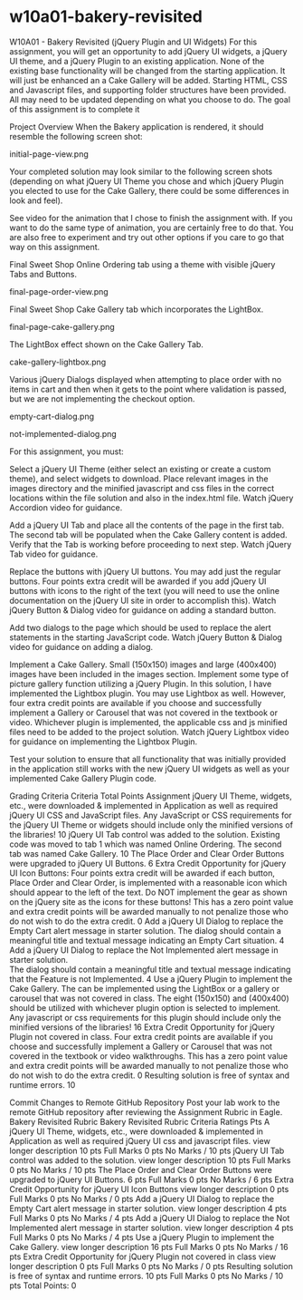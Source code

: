 # w10a01-bakery-revisited
W10A01 - Bakery Revisited (jQuery Plugin and UI Widgets)
For this assignment, you will get an opportunity to add jQuery UI widgets, a jQuery UI theme, and a jQuery Plugin to an existing application. None of the existing base functionality will be changed from the starting application. It will just be enhanced an a Cake Gallery will be added. Starting HTML, CSS and Javascript files, and supporting folder structures have been provided. All may need to be updated depending on what you choose to do. The goal of this assignment is to complete it

Project Overview
When the Bakery application is rendered, it should resemble the following screen shot:

initial-page-view.png

Your completed solution may look similar to the following screen shots (depending on what jQuery UI Theme you chose and which jQuery Plugin you elected to use for the Cake Gallery, there could be some differences in look and feel).

See video for the animation that I chose to finish the assignment with. If you want to do the same type of animation, you are certainly free to do that. You are also free to experiment and try out other options if you care to go that way on this assignment.

Final Sweet Shop Online Ordering tab using a theme with visible jQuery Tabs and Buttons.

final-page-order-view.png

Final Sweet Shop Cake Gallery tab  which incorporates the LightBox.

final-page-cake-gallery.png

The LightBox effect shown on the Cake Gallery Tab.

cake-gallery-lightbox.png

Various jQuery Dialogs displayed when attempting to place order with no items in cart and then when it gets to the point where validation is passed, but we are not implementing the checkout option.

empty-cart-dialog.png

not-implemented-dialog.png

For this assignment, you must:

Select a jQuery UI Theme (either select an existing or create a custom theme), and select widgets to download. Place relevant images in the images directory and the minified javascript and css files in the correct locations within the file solution and also in the index.html file. Watch jQuery Accordion video for guidance.

Add a jQuery UI Tab and place all the contents of the page in the first tab. The second tab will be populated when the Cake Gallery content is added. Verify that the Tab is working before proceeding to next step. Watch jQuery Tab video for guidance.

Replace the buttons with jQuery UI buttons. You may add just the regular buttons. Four points extra credit will be awarded if you add jQuery UI buttons with icons to the right of the text (you will need to use the online documentation on the jQuery UI site in order to accomplish this). Watch jQuery Button & Dialog video for guidance on adding a standard button.

Add two dialogs to the page which should be used to replace the alert statements in the starting JavaScript code. Watch jQuery Button & Dialog video for guidance on adding a dialog.

Implement a Cake Gallery. Small (150x150) images and large (400x400) images have been included in the images section. Implement some type of picture gallery function utilizing a jQuery Plugin. In this solution, I have implemented the Lightbox plugin. You may use Lightbox as well. However, four extra credit points are available if you choose and successfully implement a Gallery or Carousel that was not covered in the textbook or video. Whichever plugin is implemented, the applicable css and js minified files need to be added to the project solution. Watch jQuery Lightbox video for guidance on implementing the Lightbox Plugin.

Test your solution to ensure that all functionality that was initially provided in the application still works with the new jQuery UI widgets as well as your implemented Cake Gallery Plugin code.

Grading Criteria
Criteria	Total Points Assignment
jQuery UI Theme, widgets, etc., were downloaded & implemented in Application as well as required jQuery UI CSS and JavaScript files. Any JavaScript or CSS requirements for the jQuery UI Theme or widgets should include only the minified versions of the libraries!	10
jQuery UI Tab control was added to the solution. Existing code was moved to tab 1 which was named Online Ordering. The second tab was named Cake Gallery.	10
The Place Order and Clear Order Buttons were upgraded to jQuery UI Buttons.	6
Extra Credit Opportunity for jQuery UI Icon Buttons: Four points extra credit will be awarded if each button, Place Order and Clear Order, is implemented with a reasonable icon which should appear to the left of the text. Do NOT implement the gear as shown on the jQuery site as the icons for these buttons! This has a zero point value and extra credit points will be awarded manually to not penalize those who do not wish to do the extra credit.	0
Add a jQuery UI Dialog to replace the Empty Cart alert message in starter solution.	
The dialog should contain a meaningful title and textual message indicating an Empty Cart situation.	4
Add a jQuery UI Dialog to replace the Not Implemented alert message in starter solution.	
The dialog should contain a meaningful title and textual message indicating that the Feature is not Implemented.	4
Use a jQuery Plugin to implement the Cake Gallery. The can be implemented using the LightBox or a gallery or carousel that was not covered in class. The eight (150x150) and (400x400) should be utilized with whichever plugin option is selected to implement. Any javascript or css requirements for this plugin should include only the minified versions of the libraries!	16
Extra Credit Opportunity for jQuery Plugin not covered in class. Four extra credit points are available if you choose and successfully implement a Gallery or Carousel that was not covered in the textbook or video walkthroughs. This has a zero point value and extra credit points will be awarded manually to not penalize those who do not wish to do the extra credit.	0
Resulting solution is free of syntax and runtime errors.	10

Commit Changes to Remote GitHub Repository
Post your lab work to the remote GitHub repository after reviewing the Assignment Rubric in Eagle.
Bakery Revisited Rubric
Bakery Revisited Rubric
Criteria	Ratings	Pts
A jQuery UI Theme, widgets, etc., were downloaded & implemented in Application as well as required jQuery UI css and javascript files.
view longer description
10 pts
Full Marks
0 pts
No Marks
/ 10 pts
jQuery UI Tab control was added to the solution.
view longer description
10 pts
Full Marks
0 pts
No Marks
/ 10 pts
The Place Order and Clear Order Buttons were upgraded to jQuery UI Buttons.
6 pts
Full Marks
0 pts
No Marks
/ 6 pts
Extra Credit Opportunity for jQuery UI Icon Buttons
view longer description
0 pts
Full Marks
0 pts
No Marks
/ 0 pts
Add a jQuery UI Dialog to replace the Empty Cart alert message in starter solution.
view longer description
4 pts
Full Marks
0 pts
No Marks
/ 4 pts
Add a jQuery UI Dialog to replace the Not Implemented alert message in starter solution.
view longer description
4 pts
Full Marks
0 pts
No Marks
/ 4 pts
Use a jQuery Plugin to implement the Cake Gallery.
view longer description
16 pts
Full Marks
0 pts
No Marks
/ 16 pts
Extra Credit Opportunity for jQuery Plugin not covered in class
view longer description
0 pts
Full Marks
0 pts
No Marks
/ 0 pts
Resulting solution is free of syntax and runtime errors.
10 pts
Full Marks
0 pts
No Marks
/ 10 pts
Total Points: 0
